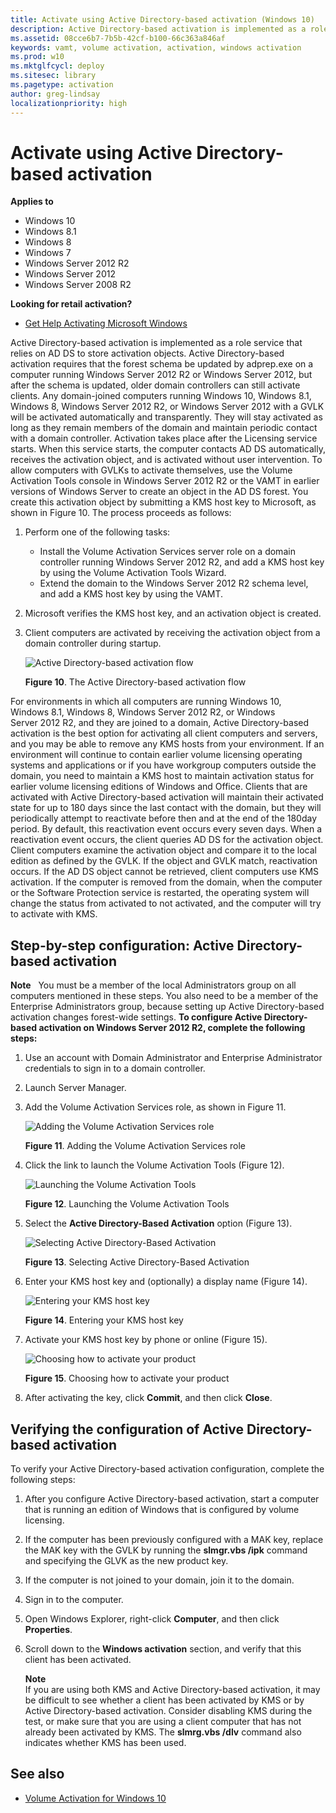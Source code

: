 ```yaml
---
title: Activate using Active Directory-based activation (Windows 10)
description: Active Directory-based activation is implemented as a role service that relies on AD DS to store activation objects.
ms.assetid: 08cce6b7-7b5b-42cf-b100-66c363a846af
keywords: vamt, volume activation, activation, windows activation
ms.prod: w10
ms.mktglfcycl: deploy
ms.sitesec: library
ms.pagetype: activation
author: greg-lindsay
localizationpriority: high
---
```


# Activate using Active Directory-based activation
**Applies to**
-   Windows 10
-   Windows 8.1
-   Windows 8
-   Windows 7
-   Windows Server 2012 R2
-   Windows Server 2012
-   Windows Server 2008 R2

**Looking for retail activation?**
-   [Get Help Activating Microsoft Windows](https://go.microsoft.com/fwlink/p/?LinkId=618644)

Active Directory-based activation is implemented as a role service that relies on AD DS to store activation objects. Active Directory-based activation requires that the forest schema be updated by adprep.exe on a computer running Windows Server 2012 R2 or Windows Server 2012, but after the schema is updated, older domain controllers can still activate clients.
Any domain-joined computers running Windows 10, Windows 8.1, Windows 8, Windows Server 2012 R2, or Windows Server 2012 with a GVLK will be activated automatically and transparently. They will stay activated as long as they remain members of the domain and maintain periodic contact with a domain controller. Activation takes place after the Licensing service starts. When this service starts, the computer contacts AD DS automatically, receives the activation object, and is activated without user intervention.
To allow computers with GVLKs to activate themselves, use the Volume Activation Tools console in Windows Server 2012 R2 or the VAMT in earlier versions of Windows Server to create an object in the AD DS forest. You create this activation object by submitting a KMS host key to Microsoft, as shown in Figure 10.
The process proceeds as follows:
1.  Perform one of the following tasks:
    -   Install the Volume Activation Services server role on a domain controller running Windows Server 2012 R2, and add a KMS host key by using the Volume Activation Tools Wizard.
    -   Extend the domain to the Windows Server 2012 R2 schema level, and add a KMS host key by using the VAMT.
2.  Microsoft verifies the KMS host key, and an activation object is created.
3.  Client computers are activated by receiving the activation object from a domain controller during startup.

    ![Active Directory-based activation flow](images/volumeactivationforwindows81-10.jpg)
    
    **Figure 10**. The Active Directory-based activation flow
    
For environments in which all computers are running Windows 10, Windows 8.1, Windows 8, Windows Server 2012 R2, or Windows Server 2012 R2, and they are joined to a domain, Active Directory-based activation is the best option for activating all client computers and servers, and you may be able to remove any KMS hosts from your environment.
If an environment will continue to contain earlier volume licensing operating systems and applications or if you have workgroup computers outside the domain, you need to maintain a KMS host to maintain activation status for earlier volume licensing editions of Windows and Office.
Clients that are activated with Active Directory-based activation will maintain their activated state for up to 180 days since the last contact with the domain, but they will periodically attempt to reactivate before then and at the end of the 180day period. By default, this reactivation event occurs every seven days.
When a reactivation event occurs, the client queries AD DS for the activation object. Client computers examine the activation object and compare it to the local edition as defined by the GVLK. If the object and GVLK match, reactivation occurs. If the AD DS object cannot be retrieved, client computers use KMS activation. If the computer is removed from the domain, when the computer or the Software Protection service is restarted, the operating system will change the status from activated to not activated, and the computer will try to activate with KMS.
## Step-by-step configuration: Active Directory-based activation
**Note**  
You must be a member of the local Administrators group on all computers mentioned in these steps. You also need to be a member of the Enterprise Administrators group, because setting up Active Directory-based activation changes forest-wide settings.
**To configure Active Directory-based activation on Windows Server 2012 R2, complete the following steps:**
1.  Use an account with Domain Administrator and Enterprise Administrator credentials to sign in to a domain controller.
2.  Launch Server Manager.
3.  Add the Volume Activation Services role, as shown in Figure 11.

    ![Adding the Volume Activation Services role](images/volumeactivationforwindows81-11.jpg)
    
    **Figure 11**. Adding the Volume Activation Services role
    
4.  Click the link to launch the Volume Activation Tools (Figure 12).

    ![Launching the Volume Activation Tools](images/volumeactivationforwindows81-12.jpg)
    
    **Figure 12**. Launching the Volume Activation Tools
    
5.  Select the **Active Directory-Based Activation** option (Figure 13).

    ![Selecting Active Directory-Based Activation](images/volumeactivationforwindows81-13.jpg)
    
    **Figure 13**. Selecting Active Directory-Based Activation
    
6.  Enter your KMS host key and (optionally) a display name (Figure 14).

    ![Entering your KMS host key](images/volumeactivationforwindows81-14.jpg)
    
    **Figure 14**. Entering your KMS host key
    
7.  Activate your KMS host key by phone or online (Figure 15).

    ![Choosing how to activate your product](images/volumeactivationforwindows81-15.jpg)
    
    **Figure 15**. Choosing how to activate your product
    
8.  After activating the key, click **Commit**, and then click **Close**.

## Verifying the configuration of Active Directory-based activation

To verify your Active Directory-based activation configuration, complete the following steps:
1.  After you configure Active Directory-based activation, start a computer that is running an edition of Windows that is configured by volume licensing.
2.  If the computer has been previously configured with a MAK key, replace the MAK key with the GVLK by running the **slmgr.vbs /ipk** command and specifying the GLVK as the new product key.
3.  If the computer is not joined to your domain, join it to the domain.
4.  Sign in to the computer.
5.  Open Windows Explorer, right-click **Computer**, and then click **Properties**.
6.  Scroll down to the **Windows activation** section, and verify that this client has been activated.

    **Note**<br>
    If you are using both KMS and Active Directory-based activation, it may be difficult to see whether a client has been activated by KMS or by Active Directory-based activation. Consider disabling KMS during the test, or make sure that you are using a client computer that has not already been activated by KMS. The **slmrg.vbs /dlv** command also indicates whether KMS has been used.
    
## See also
-   [Volume Activation for Windows 10](volume-activation-windows-10.md)
